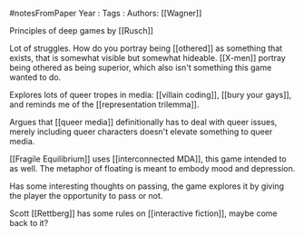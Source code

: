 #notesFromPaper
Year   :
Tags   :
Authors: [[Wagner]]

Principles of deep games by [[Rusch]]

Lot of struggles. How do you portray being [[othered]] as something that exists, that is somewhat visible but somewhat hideable. [[X-men]] portray being othered as being superior, which also isn't something this game wanted to do.

Explores lots of queer tropes in media: [[villain coding]], [[bury your gays]], and reminds me of the [[representation trilemma]].

Argues that [[queer media]] definitionally has to deal with queer issues, merely including queer characters doesn't elevate something to queer media.

[[Fragile Equilibrium]] uses [[interconnected MDA]], this game intended to as well. The metaphor of floating is meant to embody mood and depression.

Has some interesting thoughts on passing, the game explores it by giving the player the opportunity to pass or not.

Scott [[Rettberg]] has some rules on [[interactive fiction]], maybe come back to it?
